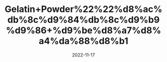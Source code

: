 ---
title: 'Gelatin+Powder%22%22%d8%ac%db%8c%d9%84%db%8c%d9%b9%d9%86+%d9%be%d8%a7%d8%a4%da%88%d8%b1'
date: '2022-11-17' 
metatag: '' 
inventory: '0' 
draft: false 
# meta description 
shortDescripton: 'In+addition+to+improving+the+elasticity+of+the+skin%2c+gelatin+can+also+strengthen+connective+tissues.+Studies+have+shown+that+collagen+supplements+like+gelatin+can+reduce+joint+pain.'
description: 'Extracts+%22+Chemical+%22%da%a9%d9%85%db%8c%da%a9%d9%84'
longdescription: ''
tags: ''
brand: ''
subCategory: ''
unit: '10 gm-Pk'
sellCount: '0'
featured: True
# product Price
price: '30.0'
# Product Short Description
shortDescription: 'In+addition+to+improving+the+elasticity+of+the+skin%2c+gelatin+can+also+strengthen+connective+tissues.+Studies+have+shown+that+collagen+supplements+like+gelatin+can+reduce+joint+pain.'
productID: '1465FCD7-1E25-ED11-9968-005056B3A416'
type: 'products'
category: 'Extracts+%22+Chemical+%22%da%a9%d9%85%db%8c%da%a9%d9%84' 
thumnailproduct: 'https://eraconnect.blob.core.windows.net/product-images/aminsaddiquidawakhana/1465FCD7-1E25-ED11-9968-005056B3A416.webp' 
images:
  - image: 'https://eraconnect.blob.core.windows.net/product-images/aminsaddiquidawakhana/1465FCD7-1E25-ED11-9968-005056B3A416.webp'  
Variants:
---